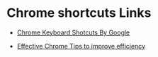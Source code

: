#   Chrome  shortcuts Links

* [Chrome Keyboard Shotcuts By Google](https://support.google.com/chrome/answer/157179?hl=en)

* [Effective Chrome Tips to improve efficiency](https://www.startuping.co.il/chrome-tips-101/)

